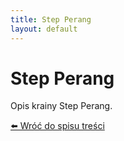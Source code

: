 ```yaml
---
title: Step Perang
layout: default
---
```


# Step Perang

Opis krainy Step Perang.

[⬅️ Wróć do spisu treści](index.md)
